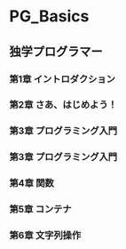 # PG_Basics
## 独学プログラマー
### 第1章 イントロダクション
### 第2章 さあ、はじめよう！
### 第3章 プログラミング入門
### 第3章 プログラミング入門
### 第4章 関数
### 第5章 コンテナ
### 第6章 文字列操作
